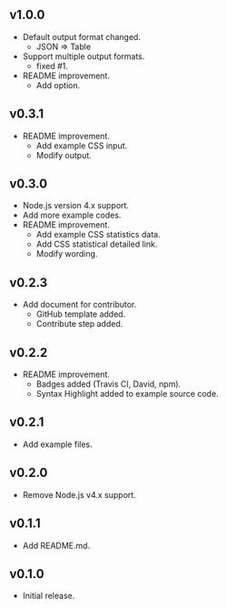 ## v1.0.0

- Default output format changed.
    - JSON => Table
- Support multiple output formats.
    - fixed #1.
- README improvement.
    - Add option.

## v0.3.1

- README improvement.
    - Add example CSS input.
    - Modify output.

## v0.3.0

- Node.js version 4.x support.
- Add more example codes.
- README improvement.
    - Add example CSS statistics data.
    - Add CSS statistical detailed link.
    - Modify wording.

## v0.2.3

- Add document for contributor.
    - GitHub template added.
    - Contribute step added.

## v0.2.2

- README improvement.
    - Badges added (Travis CI, David, npm).
    - Syntax Highlight added to example source code.

## v0.2.1

- Add example files.

## v0.2.0

- Remove Node.js v4.x support.

## v0.1.1

- Add README.md.

## v0.1.0

- Initial release.
